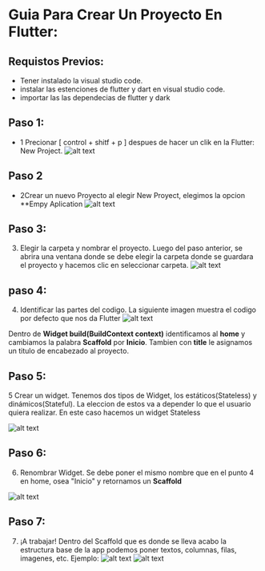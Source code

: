 # Guia Para Crear Un Proyecto En Flutter:
## Requistos Previos:
- Tener instalado la visual studio code.
- instalar las estenciones de flutter y dart en visual studio code.
- importar las las dependecias de flutter y dark
## Paso 1:
* 1 Precionar  [ control + shitf + p ]  despues de hacer un clik en la Flutter: New Project.
![alt text](image.png)

## Paso 2 
* 2Crear un nuevo Proyecto al elegir New Proyect, elegimos la opcion **Empy Aplication 
![alt text](<Captura de pantalla 2025-05-09 205854.png>)

## Paso 3:
3. Elegir la carpeta y nombrar el proyecto.
Luego del paso anterior, se abrira una ventana donde se debe elegir la carpeta donde se guardara el proyecto y hacemos clic en seleccionar carpeta.
![alt text](image-1.png)

## paso 4:
4. Identificar las partes del codigo.
La siguiente imagen muestra el codigo por defecto que nos da Flutter
![alt text](image-2.png)

Dentro de **Widget build(BuildContext context)** identificamos al **home** y cambiamos la palabra **Scaffold** por **Inicio**. Tambien con **title** le asignamos un titulo de encabezado al proyecto.

## Paso 5:

5 Crear un widget.
Tenemos dos tipos de Widget, los estáticos(Stateless) y dinámicos(Stateful). La eleccion de estos va a depender lo que el usuario quiera realizar.
En este caso hacemos un widget Stateless

![alt text](image-3.png)

## Paso 6:
6. Renombrar Widget.
Se debe poner el mismo nombre que en el punto 4 en home, osea "Inicio" y retornamos un **Scaffold**

![alt text](image-4.png)
## Paso 7:

7. ¡A trabajar!
Dentro del Scaffold que es donde se lleva  acabo la estructura base de la app podemos poner textos, columnas, filas, imagenes, etc.
Ejemplo:
![alt text](image-5.png)
![alt text](image-6.png)
